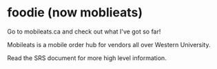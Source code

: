 # foodie (now moblieats)

Go to mobileats.ca and check out what I've got so far!

Mobileats is a mobile order hub for vendors all over Western University.

Read the SRS document for more high level information.
